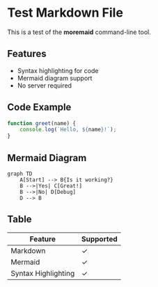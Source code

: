 # Test Markdown File

This is a test of the **moremaid** command-line tool.

## Features

- Syntax highlighting for code
- Mermaid diagram support
- No server required

## Code Example

```javascript
function greet(name) {
    console.log(`Hello, ${name}!`);
}
```

## Mermaid Diagram

```mermaid
graph TD
    A[Start] --> B{Is it working?}
    B -->|Yes| C[Great!]
    B -->|No| D[Debug]
    D --> B
```

## Table

| Feature | Supported |
|---------|-----------|
| Markdown | ✓ |
| Mermaid | ✓ |
| Syntax Highlighting | ✓ |